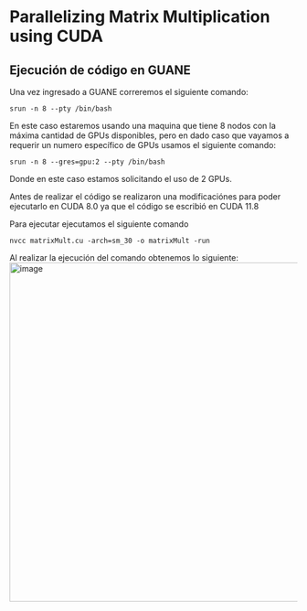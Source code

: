 # Parallelizing Matrix Multiplication using CUDA

## Ejecución de código en GUANE

Una vez ingresado a GUANE correremos el siguiente comando:

```shell
srun -n 8 --pty /bin/bash
```
En este caso estaremos usando una maquina que tiene 8 nodos con la máxima cantidad de GPUs disponibles, pero en dado caso que vayamos a requerir un numero específico de GPUs usamos el siguiente comando:
```shell
srun -n 8 --gres=gpu:2 --pty /bin/bash
```

Donde en este caso estamos solicitando el uso de 2 GPUs.

Antes de realizar el código se realizaron una modificaciónes para poder ejecutarlo en CUDA 8.0 ya que el código se escribió en CUDA 11.8

Para ejecutar ejecutamos el siguiente comando
```shell
nvcc matrixMult.cu -arch=sm_30 -o matrixMult -run
```
Al realizar la ejecución del comando obtenemos lo siguiente:
<img width="593" alt="image" src="https://github.com/SC3UIS/IntroPP2191621/assets/67378380/3e431832-7d4b-43f1-88c8-7f832e7ca866">
